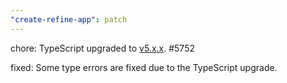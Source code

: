```yaml
---
"create-refine-app": patch
---
```


chore: TypeScript upgraded to [v5.x.x](https://www.typescriptlang.org/docs/handbook/release-notes/typescript-5-0.html). #5752

fixed: Some type errors are fixed due to the TypeScript upgrade.
